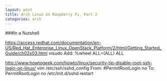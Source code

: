 ```yaml
---
layout: post
title: Arch Linux on Raspberry Pi, Part 2
categories: arch
---
```


###In a Nutshell

https://access.redhat.com/documentation/en-US/Red_Hat_Enterprise_Linux_OpenStack_Platform/2/html/Getting_Started_Guide/ch02s03.html
visudo
Add:  %wheel        ALL=(ALL)       ALL

http://www.howtogeek.com/howto/linux/security-tip-disable-root-ssh-login-on-linux/
vim /etc/ssh/sshd_config
From:   #PermitRootLogin no
To:     PermitRootLogin no
/etc/init.d/sshd restart
